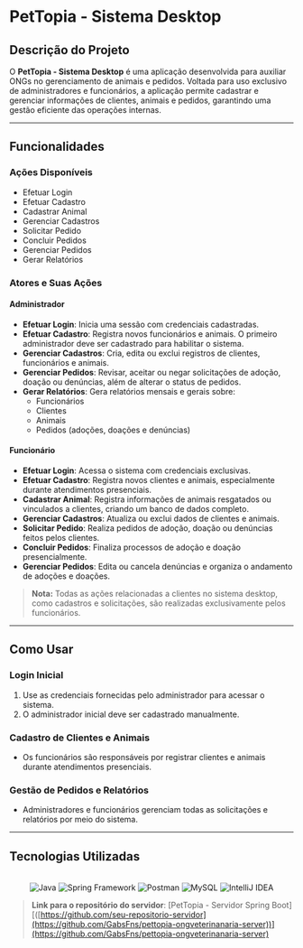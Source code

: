 # **PetTopia - Sistema Desktop**

## **Descrição do Projeto**
O **PetTopia - Sistema Desktop** é uma aplicação desenvolvida para auxiliar ONGs no gerenciamento de animais e pedidos. Voltada para uso exclusivo de administradores e funcionários, a aplicação permite cadastrar e gerenciar informações de clientes, animais e pedidos, garantindo uma gestão eficiente das operações internas.

---

## **Funcionalidades**

### **Ações Disponíveis**
- Efetuar Login
- Efetuar Cadastro
- Cadastrar Animal
- Gerenciar Cadastros
- Solicitar Pedido
- Concluir Pedidos
- Gerenciar Pedidos
- Gerar Relatórios

### **Atores e Suas Ações**
#### **Administrador**
- **Efetuar Login**: Inicia uma sessão com credenciais cadastradas.
- **Efetuar Cadastro**: Registra novos funcionários e animais. O primeiro administrador deve ser cadastrado para habilitar o sistema.
- **Gerenciar Cadastros**: Cria, edita ou exclui registros de clientes, funcionários e animais.
- **Gerenciar Pedidos**: Revisar, aceitar ou negar solicitações de adoção, doação ou denúncias, além de alterar o status de pedidos.
- **Gerar Relatórios**: Gera relatórios mensais e gerais sobre:
  - Funcionários
  - Clientes
  - Animais
  - Pedidos (adoções, doações e denúncias)

#### **Funcionário**
- **Efetuar Login**: Acessa o sistema com credenciais exclusivas.
- **Efetuar Cadastro**: Registra novos clientes e animais, especialmente durante atendimentos presenciais.
- **Cadastrar Animal**: Registra informações de animais resgatados ou vinculados a clientes, criando um banco de dados completo.
- **Gerenciar Cadastros**: Atualiza ou exclui dados de clientes e animais.
- **Solicitar Pedido**: Realiza pedidos de adoção, doação ou denúncias feitos pelos clientes.
- **Concluir Pedidos**: Finaliza processos de adoção e doação presencialmente.
- **Gerenciar Pedidos**: Edita ou cancela denúncias e organiza o andamento de adoções e doações.

> **Nota:** Todas as ações relacionadas a clientes no sistema desktop, como cadastros e solicitações, são realizadas exclusivamente pelos funcionários.

---

## **Como Usar**

### **Login Inicial**
1. Use as credenciais fornecidas pelo administrador para acessar o sistema.  
2. O administrador inicial deve ser cadastrado manualmente.

### **Cadastro de Clientes e Animais**
- Os funcionários são responsáveis por registrar clientes e animais durante atendimentos presenciais.

### **Gestão de Pedidos e Relatórios**
- Administradores e funcionários gerenciam todas as solicitações e relatórios por meio do sistema.

---


## **Tecnologias Utilizadas**
<br/>
<div align="center">
    <img src="https://skillicons.dev/icons?i=java" title="Java"/>
    <img src="https://skillicons.dev/icons?i=spring" title="Spring Framework"/>
    <img src="https://skillicons.dev/icons?i=postman" title="Postman"/>
    <img src = "https://skillicons.dev/icons?i=mysql" title="MySQL"/>
    <img src="https://skillicons.dev/icons?i=idea" title="IntelliJ IDEA"/>
</div>

> **Link para o repositório do servidor**: [PetTopia - Servidor Spring Boot][([https://github.com/seu-repositorio-servidor](https://github.com/GabsFns/pettopia-ongveterinanaria-server))](https://github.com/GabsFns/pettopia-ongveterinanaria-server)
